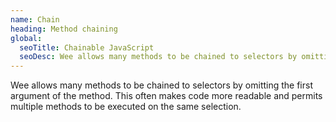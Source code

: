 ```yaml
---
name: Chain
heading: Method chaining
global:
  seoTitle: Chainable JavaScript
  seoDesc: Wee allows many methods to be chained to selectors by omitting the first argument of the method.
---
```


Wee allows many methods to be chained to selectors by omitting the first argument of the method. This often makes code more readable and permits multiple methods to be executed on the same selection.